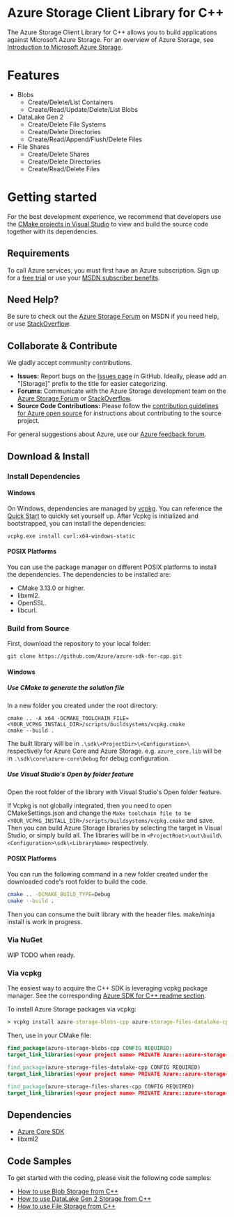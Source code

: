 # Azure Storage Client Library for C++

The Azure Storage Client Library for C++ allows you to build applications against Microsoft Azure Storage. For an overview of Azure Storage, see [Introduction to Microsoft Azure Storage](https://docs.microsoft.com/azure/storage/common/storage-introduction).

# Features

- Blobs
    - Create/Delete/List Containers
    - Create/Read/Update/Delete/List Blobs
- DataLake Gen 2
    - Create/Delete File Systems
    - Create/Delete Directories
    - Create/Read/Append/Flush/Delete Files
- File Shares
    - Create/Delete Shares
    - Create/Delete Directories
    - Create/Read/Delete Files

# Getting started

For the best development experience, we recommend that developers use the [CMake projects in Visual Studio](https://docs.microsoft.com/cpp/build/cmake-projects-in-visual-studio?view=vs-2019) to view and build the source code together with its dependencies.

## Requirements

To call Azure services, you must first have an Azure subscription. Sign up for a [free trial](https://azure.microsoft.com/pricing/free-trial/) or use your [MSDN subscriber benefits](https://azure.microsoft.com/pricing/member-offers/msdn-benefits-details/).

## Need Help?

Be sure to check out the [Azure Storage Forum](https://social.msdn.microsoft.com/Forums/azure/home?forum=windowsazuredata) on MSDN if you need help, or use [StackOverflow](https://stackoverflow.com/questions/tagged/azure).

## Collaborate & Contribute

We gladly accept community contributions.

- **Issues:** Report bugs on the [Issues page](https://github.com/Azure/azure-sdk-for-cpp/issues) in GitHub. Ideally, please add an "[Storage]" prefix to the title for easier categorizing.
- **Forums:** Communicate with the Azure Storage development team on the [Azure Storage Forum](https://social.msdn.microsoft.com/Forums/azure/home?forum=windowsazuredata) or [StackOverflow](https://stackoverflow.com/questions/tagged/azure).
- **Source Code Contributions:** Please follow the [contribution guidelines for Azure open source](https://azure.github.io/azure-sdk/cpp_introduction.html) for instructions about contributing to the source project.

For general suggestions about Azure, use our [Azure feedback forum](https://feedback.azure.com/forums/34192--general-feedback).

## Download & Install

### Install Dependencies

#### Windows

On Windows, dependencies are managed by [vcpkg](https://github.com/microsoft/vcpkg). You can reference the [Quick Start](https://github.com/microsoft/vcpkg#quick-start-windows) to quickly set yourself up.
After Vcpkg is initialized and bootstrapped, you can install the dependencies:
```BatchFile
vcpkg.exe install curl:x64-windows-static
```

#### POSIX Platforms

You can use the package manager on different POSIX platforms to install the dependencies. The dependencies to be installed are:

  - CMake 3.13.0 or higher.
  - libxml2.
  - OpenSSL.
  - libcurl.

### Build from Source

First, download the repository to your local folder:
```BatchFile
git clone https://github.com/Azure/azure-sdk-for-cpp.git
```

#### Windows

##### Use CMake to generate the solution file

In a new folder you created under the root directory:
```BatchFile
cmake .. -A x64 -DCMAKE_TOOLCHAIN_FILE=<YOUR_VCPKG_INSTALL_DIR>/scripts/buildsystems/vcpkg.cmake
cmake --build .
```

The built library will be in `.\sdk\<ProjectDir>\<Configuration>\` respectively for Azure Core and Azure Storage. e.g. `azure_core.lib` will be in `.\sdk\core\azure-core\Debug` for debug configuration.

##### Use Visual Studio's Open by folder feature
Open the root folder of the library with Visual Studio's Open folder feature.

If Vcpkg is not globally integrated, then you need to open CMakeSettings.json and change the `Make toolchain file to be <YOUR_VCPKG_INSTALL_DIR>/scripts/buildsystems/vcpkg.cmake` and save.
Then you can build Azure Storage libraries by selecting the target in Visual Studio, or simply build all.
The libraries will be in `<ProjectRoot>\out\build\<Configuration>\sdk\<LibraryName>` respectively.

#### POSIX Platforms

You can run the following command in a new folder created under the downloaded code's root folder to build the code.

```bash
cmake .. -DCMAKE_BUILD_TYPE=Debug
cmake --build .
```
Then you can consume the built library with the header files.
make/ninja install is work in progress.


### Via NuGet
WIP
TODO when ready.

### Via vcpkg
The easiest way to acquire the C++ SDK is leveraging vcpkg package manager. See the corresponding [Azure SDK for C++ readme section][azsdk_vcpkg_install].

To install Azure Storage packages via vcpkg:

```cmd
> vcpkg install azure-storage-blobs-cpp azure-storage-files-datalake-cpp azure-storage-files-shares-cpp
```

Then, use in your CMake file:

```CMake
find_package(azure-storage-blobs-cpp CONFIG REQUIRED)
target_link_libraries(<your project name> PRIVATE Azure::azure-storage-blobs)

find_package(azure-storage-files-datalake-cpp CONFIG REQUIRED)
target_link_libraries(<your project name> PRIVATE Azure::azure-storage-files-datalake)

find_package(azure-storage-files-shares-cpp CONFIG REQUIRED)
target_link_libraries(<your project name> PRIVATE Azure::azure-storage-files-shares)
```

## Dependencies

  - [Azure Core SDK](https://github.com/Azure/azure-sdk-for-cpp/blob/main/README.md)
  - libxml2

## Code Samples

To get started with the coding, please visit the following code samples:
- [How to use Blob Storage from C++](https://github.com/Azure/azure-sdk-for-cpp/blob/main/sdk/storage/azure-storage-blobs/sample/blob_getting_started.cpp)
- [How to use DataLake Gen 2 Storage from C++](https://github.com/Azure/azure-sdk-for-cpp/blob/main/sdk/storage/azure-storage-files-datalake/sample/datalake_getting_started.cpp)
- [How to use File Storage from C++](https://github.com/Azure/azure-sdk-for-cpp/blob/main/sdk/storage/azure-storage-files-shares/sample/file_share_getting_started.cpp)

<!-- LINKS -->
[azsdk_vcpkg_install]: https://github.com/Azure/azure-sdk-for-cpp#download--install-the-sdk
